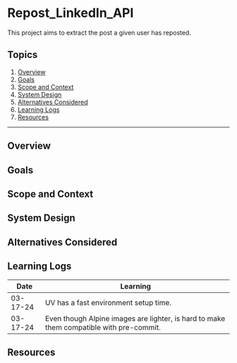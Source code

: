 # Repost_LinkedIn_API

This project aims to extract the post a given user has reposted.

## Topics

1. [Overview](#overview)
2. [Goals](#goals)
3. [Scope and Context](#scope-and-context)
4. [System Design](#system-design)
5. [Alternatives Considered](#alternatives-considered)
6. [Learning Logs](#learning-logs)
7. [Resources](#resources)

---

## Overview

## Goals

## Scope and Context

## System Design

## Alternatives Considered

## Learning Logs

| Date     | Learning |
|----------|----------|
| 03-17-24 | UV has a fast environment setup time. |
| 03-17-24 | Even though Alpine images are lighter, is hard to make them compatible with pre-commit. |

## Resources

